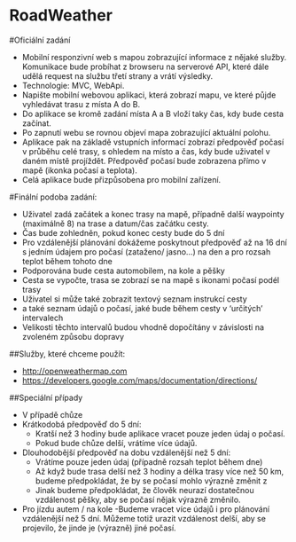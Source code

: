 RoadWeather
===========

#Oficiální zadání
- Mobilní responzivní web s mapou zobrazující informace z nějaké služby. Komunikace bude probíhat z browseru na serverové API, které dále udělá request na službu třetí strany a vrátí výsledky.
- Technologie: MVC, WebApi.
-	Napište mobilní webovou aplikaci, která zobrazí mapu, ve které půjde vyhledávat trasu z místa A do B.
-	Do aplikace se kromě zadání místa A a B vloží taky čas, kdy bude cesta začínat.
-	Po zapnutí webu se rovnou objeví mapa zobrazující aktuální polohu.
-	Aplikace pak na základě vstupních informací zobrazí předpověď počasí v průběhu celé trasy, s ohledem na místo a čas, kdy bude uživatel v daném místě projíždět. Předpověď počasí bude zobrazena přímo v mapě (ikonka počasí a teplota).
-	Celá aplikace bude přizpůsobena pro mobilní zařízení.

#Finální podoba zadání:
-	Uživatel zadá začátek a konec trasy na mapě, případně další waypointy (maximálně 8) na trase a datum/čas začátku cesty.
  - Čas bude zohledněn, pokud konec cesty bude do 5 dní 
  - Pro vzdálenější plánování dokážeme poskytnout předpověď až na 16 dní s jedním údajem pro počasí (zataženo/ jasno…) na den a pro rozsah teplot během tohoto dne
-	Podporována bude cesta automobilem, na kole a pěšky 
-	Cesta se vypočte, trasa se zobrazí se na mapě s ikonami počasí podél trasy
-	Uživatel si může také zobrazit textový seznam instrukcí cesty 
-	a také seznam údajů o počasí, jaké bude během cesty v ‘určitých’ intervalech
  - Velikosti těchto intervalů budou vhodně dopočítány v závislosti na zvoleném způsobu dopravy
  
##Služby, které chceme použít: 
- http://openweathermap.com
- https://developers.google.com/maps/documentation/directions/

##Speciální případy
-	V případě chůze
  - Krátkodobá předpověď do 5 dní: 
    - Kratší než 3 hodiny bude aplikace vracet pouze jeden údaj o počasí.
    - Pokud bude chůze delší, vrátíme více údajů. 
  - Dlouhodobější předpověď na dobu vzdálenější než 5 dní:
    - Vrátíme pouze jeden údaj (případně rozsah teplot během dne) 
    - Až když bude trasa delší než 3 hodiny a délka trasy více než 50 km, budeme předpokládat, že by se počasí mohlo výrazně změnit z  
    - Jinak budeme předpokládat, že člověk neurazí dostatečnou vzdálenost pěšky, aby se počasí nějak výrazně změnilo.
-	Pro jízdu autem / na kole
  -Budeme vracet více údajů i pro plánování vzdálenější než 5 dní. Můžeme totiž urazit vzdálenost delší, aby se projevilo, že jinde je (výrazně) jiné počasí.
